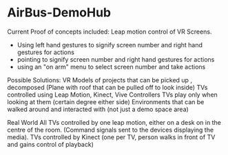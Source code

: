 # AirBus-DemoHub

Current Proof of concepts included:
Leap motion control of VR Screens.
- Using left hand gestures to signify screen number and right hand gestures for actions
- pointing to signify screen number and right hand gestures for actions
- using an "on arm" menu to select screen number and take actions

Possible Solutions:
VR
Models of projects that can be picked up , decomposed (Plane with roof that can be pulled off to look inside)
TVs controlled using Leap Motion, Kinect, Vive Controllers
TVs play only when looking at them (certain degree either side)
Environments that can be walked around and interacted with (not just a demo space area)

Real World
All TVs controlled by one leap motion, either on a desk on in the centre of the room. (Command signals sent to the devices displaying the media).
TVs controlled by Kinect (one per TV, person walks in front of TV and gains control of playback)
